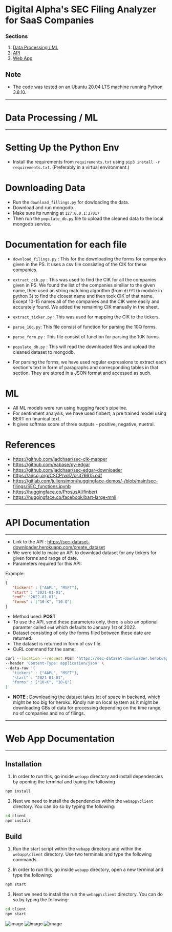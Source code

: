 # Digital Alpha's SEC Filing Analyzer for SaaS Companies

### Sections

1. [Data Processing / ML](#data-processing--ml)
2. [API](#api-documentation)
3. [Web App](#web-app-documentation)


## Note

- The code was tested on an Ubuntu 20.04 LTS machine running Python 3.8.10.

---

# Data Processing / ML

---

# Setting Up the Python Env

- Install the requirements from `requirements.txt` using `pip3 install -r requirements.txt`. (Preferably in a virtual environment.)

# Downloading Data

- Run the `download_fillings.py` for dowloading the data.
- Download and run mongodb.
- Make sure its running at `127.0.0.1:27017`
- Then run the `populate_db.py` file to upload the cleaned data to the local mongodb service.

# Documentation for each file

- `download_filings.py` : This for the downloading the forms for companies given in the PS. It uses a csv file consisting of the CIK for these companies.
- `extract_cik.py` : This was used to find the CIK for all the companies given in PS. We found the list of the companies similiar to the given name, then used an string matching algorithm (from `difflib` module in python 3) to find the closest name and then took CIK of that name. Except 10-15 names all of the companies and the CIK were easily and accurately found. We added the remaining CIK manually in the sheet.
- `extract_ticker.py` : This was used for mapping the CIK to the tickers.
- `parse_10q.py`: This file consist of function for parsing the 10Q forms.
- `parse_form.py` : This file consist of function for parsing the 10K forms.
- `populate_db.py` : This will read the downloaded files and upload the cleaned dataset to mongodb.

- For parsing the forms, we have used regular expressions to extract each section's text in form of paragraphs and corresponding tables in that section. They are stored in a JSON format and accessed as such.

# ML

- All ML models were run using hugging face's pipeline.
- For sentinment analysis, we have used finbert, a pre trained model using BERT on finanical text.
- It gives softmax score of three outputs - positive, negative, nuetral.

# References

- https://github.com/jadchaar/sec-cik-mapper
- https://github.com/eabase/py-edgar
- https://github.com/jadchaar/sec-edgar-downloader
- https://airccj.org/CSCP/vol7/csit76615.pdf
- https://gitlab.com/juliensimon/huggingface-demos/-/blob/main/sec-filings/SEC_functions.ipynb
- https://huggingface.co/ProsusAI/finbert
- https://huggingface.co/facebook/bart-large-mnli

---

# API Documentation

---

- Link to the API : https://sec-dataset-downloader.herokuapp.com/create_dataset
- We were told to make an API to download dataset for any tickers for given forms and range of date.
- Parameters required for this API:

Example:

```json
{
   "tickers" : ["AAPL", "MSFT"],
   "start" : "2021-01-01",
   "end": "2022-01-01",
   "forms" : ["10-K", "10-Q"]
}
```

- Method used: **POST**
- To use the API, send these parameters only, there is also an optional paramter called `end` which defaults to January 1st of 2022.
- Dataset consisting of only the forms filed between these date are returned.
- The dataset is returned in form of csv file.
- CuRL command for the same:

```bash
curl --location --request POST 'https://sec-dataset-downloader.herokuapp.com/create_dataset' \
--header 'Content-Type: application/json' \
--data-raw '{
   "tickers" : ["AAPL", "MSFT"],
   "start" : "2021-01-01",
   "forms" : ["10-K", "10-Q"]
}'
```

- **NOTE** : Downloading the dataset takes lot of space in backend, which might be too big for heroku. Kindly run on local system as it might be downloading GBs of data for processing depending on the time range, no of companies and no of filings.

---

# Web App Documentation

--- 

## Installation
1) In order to run this, go inside `webapp` directory and install dependencies by opening the terminal and typing the following

```bash
npm install
```

2) Next we need to install the dependencies within the `webapp\client` directory. You can do so by typing the following:

```bash
cd client
npm install
```



## Build

1) Run the start script within the `webapp` directory and within the `webapp\client` directory. Use two terminals and type the following commands.


2) In order to run this, go inside `webapp` directory, open a new terminal and type the following:

```bash
npm start
```

3) Next we need to install the run the `webapp\client` directory. You can do so by typing the following:

```bash
cd client
npm start
```
![image](https://user-images.githubusercontent.com/101931194/159132785-ef5a4074-99f7-44ae-8e77-eb50307b5009.png)
![image](https://user-images.githubusercontent.com/101931194/159132719-37d31fa6-4eef-4e0c-81b6-f991bed57388.png)
![image](https://user-images.githubusercontent.com/101931194/159132711-24967a04-f0e8-4ab5-844e-2460612066e2.png)
